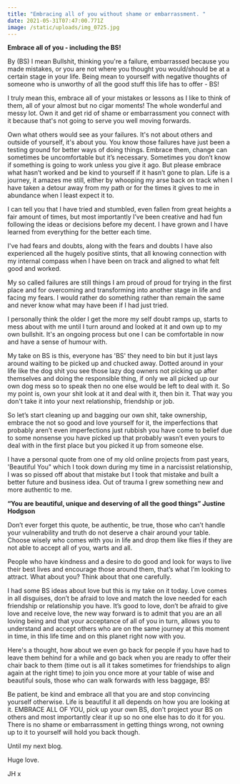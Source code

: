 ```yaml
---
title: "Embracing all of you without shame or embarrassment. "
date: 2021-05-31T07:47:00.771Z
image: /static/uploads/img_0725.jpg
---
```

**Embrace all of you - including the BS!** 

By (BS) I mean Bullshit, thinking you're a failure, embarrassed because you made mistakes, or you are not where you thought you would/should be at a certain stage in your life. Being mean to yourself with negative thoughts of someone who is unworthy of all the good stuff this life has to offer - BS!

I truly mean this, embrace all of your mistakes or lessons as I like to think of them, all of your almost but no cigar moments! The whole wonderful and messy lot. Own it and get rid of shame or embarrassment you connect with it because that's not going to serve you well moving forwards.

Own what others would see as your failures. It's not about others and outside of yourself, it's about you. You know those failures have just been a testing ground for better ways of doing things. Embrace them, change can sometimes be uncomfortable but it’s necessary. Sometimes you don’t know if something is going to work unless you give it ago. But please embrace what hasn’t worked and be kind to yourself if it hasn’t gone to plan. Life is a journey, it amazes me still, either by whooping my arse back on track when I have taken a detour away from my path or for the times it gives to me in abundance when I least expect it to.

I can tell you that I have tried and stumbled, even fallen from great heights a fair amount of times, but most importantly I’ve been creative and had fun following the ideas or decisions  before my decent. I have grown and I have learned from everything for the better each time.

I've had fears and doubts, along with the fears and doubts I have also experienced all the hugely positive stints, that all knowing connection with my internal compass when I have been on track and aligned to what felt good and worked.  

My so called failures are still things I am proud of proud for trying in the first place and for overcoming and transforming into another stage in life and facing my fears. I would rather do something rather than remain the same and never know what may have been if I had just tried.

I personally think the older I get the more my self doubt ramps up, starts to mess about with me until I turn around and looked at it and own up to my own bullshit. It's an ongoing process but one I can be comfortable in now and have a sense of humour with.

My take on BS is this, everyone has 'BS' they need to bin but it just lays around waiting to be picked up and chucked away.  Dotted around in your life like the dog shit you see those lazy dog owners not picking up after themselves and doing the responsible thing, if only we all picked up our own dog mess so to speak then no one else would be left to deal with it. So my point is, own your shit look at it and deal with it, then bin it. That way you don't take it into your next relationship, friendship or job. 

So let’s start cleaning up and bagging our own shit, take ownership, embrace the not so good and love yourself for it, the imperfections that probably aren’t even imperfections just rubbish you have come to belief due to some nonsense you have picked up that probably wasn’t even yours to deal with in the first place but you picked it up from someone else.

I have a  personal quote from one of my old online projects from past years, 'Beautiful You" which I took down during my time in a narcissist relationship, I was so pissed off about that mistake but I took that mistake and built a better future and business idea. Out of trauma I grew something new and more authentic to me.

**“You are beautiful, unique and deserving of all the good things” Justine Hodgson**

Don’t ever forget this quote, be authentic, be true, those who can’t handle your vulnerability and truth do not deserve a chair around your table. Choose wisely who comes with you in life and drop them like flies if they are not able to accept all of you, warts and all.

People who have kindness and a desire to do good and look for ways to live their best lives and encourage those around them, that’s what I’m looking to attract. What about you? Think about that one carefully. 

I had some BS ideas about love but this is my take on it today. Love comes in all disguises, don’t be afraid to love and match the love needed for each friendship or relationship you have. It’s good to love, don’t be afraid to give love and receive love, the new way forward is to admit that you are an all loving being and that your acceptance of all of you in turn, allows you to understand and accept others who are on the same journey at this moment in time, in this life time and on this planet right now with you.

Here's a thought, how about we even go back for people if you have had to leave them behind for a while and go back when you are ready to offer their chair back to them (time out is all it takes sometimes for friendships to align again at the right time) to join you once more at your table of wise and beautiful souls, those who can walk forwards with less baggage, BS!

Be patient, be kind and embrace all that you are and stop convincing yourself otherwise. Life is beautiful it all depends on how you are looking at it. EMBRACE ALL OF YOU, pick up your own BS, don't project your BS on others and most importantly clear it up so no one else has to do it for you. There is no shame or embarrassment in getting things wrong, not owning up to it to yourself will hold you back though.



Until my next blog.



Huge love.

JH x
